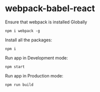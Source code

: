 # webpack-babel-react

Ensure that webpack is installed Globally

    npm i webpack -g

Install all the packages:

    npm i

Run app in Development mode:

    npm start

Run app in Production mode:

    npm run build  
